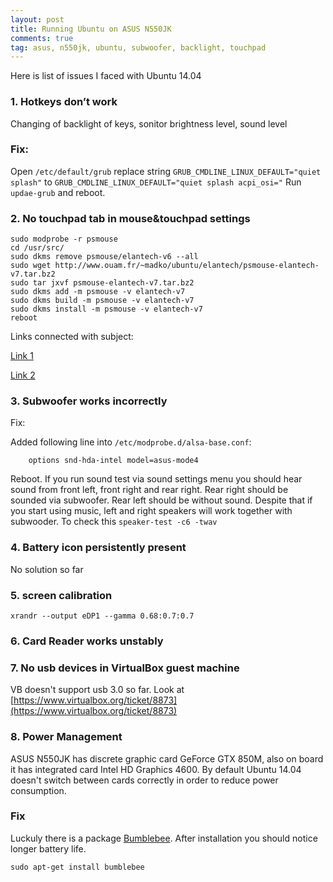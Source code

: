 ```yaml
---
layout: post
title: Running Ubuntu on ASUS N550JK 
comments: true
tag: asus, n550jk, ubuntu, subwoofer, backlight, touchpad
---
```


Here is list of issues I faced with Ubuntu 14.04

### 1. Hotkeys don’t work

Changing of backlight of keys, sonitor brightness level, sound level

### Fix:
Open `/etc/default/grub`
replace string
`GRUB_CMDLINE_LINUX_DEFAULT="quiet splash"`
to
`GRUB_CMDLINE_LINUX_DEFAULT="quiet splash acpi_osi="`
Run `updae-grub` and reboot.



### 2. No touchpad tab in mouse&touchpad settings

```console 
sudo modprobe -r psmouse
cd /usr/src/
sudo dkms remove psmouse/elantech-v6 --all
sudo wget http://www.ouam.fr/~madko/ubuntu/elantech/psmouse-elantech-v7.tar.bz2 
sudo tar jxvf psmouse-elantech-v7.tar.bz2 
sudo dkms add -m psmouse -v elantech-v7
sudo dkms build -m psmouse -v elantech-v7 
sudo dkms install -m psmouse -v elantech-v7
reboot
```
Links connected with subject:

[Link 1](https://bugs.launchpad.net/ubuntu/+source/linux/+bug/1383097?comments=all)

[Link 2](http://mariusmonton.com/?p=489)

### 3. Subwoofer works incorrectly

Fix:

Added following line into `/etc/modprobe.d/alsa-base.conf`:

```console
	options snd-hda-intel model=asus-mode4
```
Reboot. If you run sound test via sound settings menu you should hear sound from front left, front right and rear right. Rear right should be sounded via subwoofer. Rear left should be without sound. Despite that if you start using music, left and right speakers will work together with subwooder. To check this 
`speaker-test -c6 -twav`

### 4. Battery icon persistently present
No solution so far


### 5. screen calibration

```console
xrandr --output eDP1 --gamma 0.68:0.7:0.7
```

### 6. Card Reader works unstably

### 7. No usb devices in VirtualBox guest machine

VB doesn't support usb 3.0 so far. Look at [https://www.virtualbox.org/ticket/8873](https://www.virtualbox.org/ticket/8873)

### 8. Power Management

ASUS N550JK has discrete graphic card GeForce GTX 850M, also on board it has integrated card Intel HD Graphics 4600. By default Ubuntu 14.04 doesn't switch between cards correctly in order to reduce power consumption. 

### Fix

Luckuly there is a package [Bumblebee](https://wiki.ubuntu.com/Bumblebee). After installation you should notice longer battery life.

```console
sudo apt-get install bumblebee
```